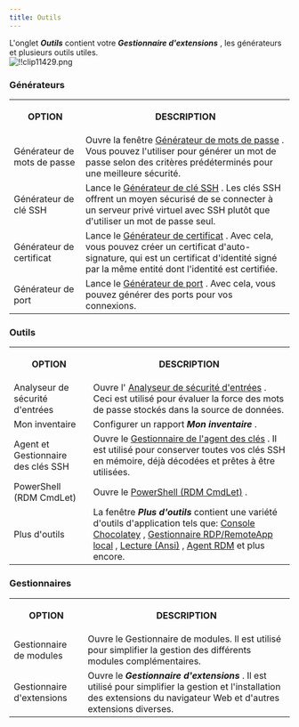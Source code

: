 ```yaml
---
title: Outils
---
```

L&apos;onglet ***Outils*** contient votre ***Gestionnaire d&apos;extensions*** , les générateurs et plusieurs outils utiles.  
![!!clip11429.png](/img/fr/rdm/windows/clip11429.png) 

### Générateurs 

<table>
	<tr>
		<th>

OPTION 
		</th>
		<th>
DESCRIPTION 
		</th>
	</tr>
	<tr>
		<td>
Générateur de mots de passe 
		</td>
		<td>
Ouvre la fenêtre [Générateur de mots de passe](/fr/rdm/windows/commands/tools/generators/password/) . Vous pouvez l&apos;utiliser pour générer un mot de passe selon des critères prédéterminés pour une meilleure sécurité. 
		</td>
	</tr>
	<tr>
		<td>
Générateur de clé SSH 
		</td>
		<td>
Lance le [Générateur de clé SSH](/fr/rdm/windows/commands/tools/generators/ssh-key/) . Les clés SSH offrent un moyen sécurisé de se connecter à un serveur privé virtuel avec SSH plutôt que d&apos;utiliser un mot de passe seul. 
		</td>
	</tr>
	<tr>
		<td>
Générateur de certificat 
		</td>
		<td>
Lance le [Générateur de certificat](/fr/rdm/windows/commands/tools/generators/certificate/) . Avec cela, vous pouvez créer un certificat d&apos;auto-signature, qui est un certificat d&apos;identité signé par la même entité dont l&apos;identité est certifiée. 
		</td>
	</tr>
	<tr>
		<td>
Générateur de port 
		</td>
		<td>
Lance le [Générateur de port](/fr/rdm/windows/commands/tools/generators/port/) . Avec cela, vous pouvez générer des ports pour vos connexions. 
		</td>
	</tr>
</table>

### Outils 

<table>
	<tr>
		<th>

OPTION 
		</th>
		<th>
DESCRIPTION 
		</th>
	</tr>
	<tr>
		<td>
Analyseur de sécurité d&apos;entrées 
		</td>
		<td>
Ouvre l&apos; [Analyseur de sécurité d&apos;entrées](/fr/rdm/windows/commands/tools/tools/entry-security-analyzer/) . Ceci est utilisé pour évaluer la force des mots de passe stockés dans la source de données. 
		</td>
	</tr>
	<tr>
		<td>
Mon inventaire 
		</td>
		<td>
Configurer un rapport ***Mon inventaire*** . 
		</td>
	</tr>
	<tr>
		<td>
Agent et Gestionnaire des clés SSH 
		</td>
		<td>
Ouvre le [Gestionnaire de l&apos;agent des clés](/fr/rdm/windows/commands/tools/tools/key-agent-manager/) . Il est utilisé pour conserver toutes vos clés SSH en mémoire, déjà décodées et prêtes à être utilisées. 
		</td>
	</tr>
	<tr>
		<td>
PowerShell (RDM CmdLet) 
		</td>
		<td>
Ouvre le [PowerShell (RDM CmdLet)](/fr/rdm/windows/commands/tools/tools/powershell/) . 
		</td>
	</tr>
	<tr>
		<td>
Plus d&apos;outils 
		</td>
		<td>
La fenêtre ***Plus d&apos;outils*** contient une variété d&apos;outils d&apos;application tels que: [Console Chocolatey](/fr/rdm/windows/commands/tools/tools/more-tools/chocolatey-console/) , [Gestionnaire RDP/RemoteApp local](/fr/rdm/windows/commands/tools/tools/more-tools/local-rdp-remoteapp-manager/) , [Lecture (Ansi)](/fr/rdm/windows/commands/tools/tools/more-tools/terminal-playback/) , [Agent RDM](/fr/rdm/windows/commands/tools/tools/more-tools/rdm-agent/) et plus encore. 
		</td>
	</tr>
</table>

### Gestionnaires 

<table>
	<tr>
		<th>

OPTION 
		</th>
		<th>
DESCRIPTION 
		</th>
	</tr>
	<tr>
		<td>
Gestionnaire de modules 
		</td>
		<td>
Ouvre le Gestionnaire de modules. Il est utilisé pour simplifier la gestion des différents modules complémentaires. 
		</td>
	</tr>
	<tr>
		<td>
Gestionnaire d&apos;extensions 
		</td>
		<td>
Ouvre le ***Gestionnaire d&apos;extensions*** . Il est utilisé pour simplifier la gestion et l&apos;installation des extensions du navigateur Web et d&apos;autres extensions diverses. 
		</td>
	</tr>
</table>


